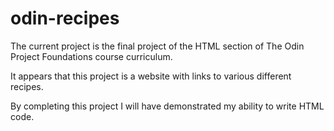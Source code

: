 # odin-recipes

The current project is the final project of the HTML section of
The Odin Project Foundations course curriculum.

It appears that this project is a website with links to various
different recipes.

By completing this project I will have demonstrated my ability
to write HTML code.
